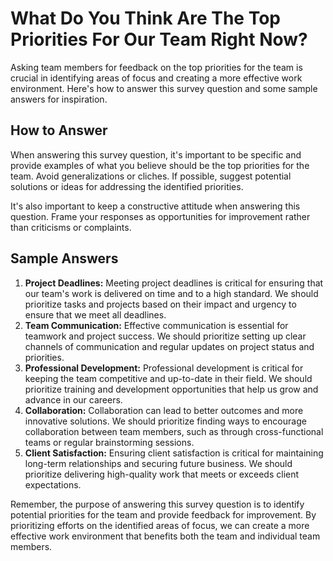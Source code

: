 What Do You Think Are The Top Priorities For Our Team Right Now?
=======================================================================================

Asking team members for feedback on the top priorities for the team is crucial in identifying areas of focus and creating a more effective work environment. Here's how to answer this survey question and some sample answers for inspiration.

How to Answer
-------------

When answering this survey question, it's important to be specific and provide examples of what you believe should be the top priorities for the team. Avoid generalizations or cliches. If possible, suggest potential solutions or ideas for addressing the identified priorities.

It's also important to keep a constructive attitude when answering this question. Frame your responses as opportunities for improvement rather than criticisms or complaints.

Sample Answers
--------------

1. **Project Deadlines:** Meeting project deadlines is critical for ensuring that our team's work is delivered on time and to a high standard. We should prioritize tasks and projects based on their impact and urgency to ensure that we meet all deadlines.
2. **Team Communication:** Effective communication is essential for teamwork and project success. We should prioritize setting up clear channels of communication and regular updates on project status and priorities.
3. **Professional Development:** Professional development is critical for keeping the team competitive and up-to-date in their field. We should prioritize training and development opportunities that help us grow and advance in our careers.
4. **Collaboration:** Collaboration can lead to better outcomes and more innovative solutions. We should prioritize finding ways to encourage collaboration between team members, such as through cross-functional teams or regular brainstorming sessions.
5. **Client Satisfaction:** Ensuring client satisfaction is critical for maintaining long-term relationships and securing future business. We should prioritize delivering high-quality work that meets or exceeds client expectations.

Remember, the purpose of answering this survey question is to identify potential priorities for the team and provide feedback for improvement. By prioritizing efforts on the identified areas of focus, we can create a more effective work environment that benefits both the team and individual team members.
